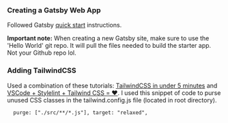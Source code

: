 ### Creating a Gatsby Web App

Followed Gatsby [quick start](https://www.gatsbyjs.com/docs/quick-start/) instructions.

**Important note:** When creating a new Gatsby site, make sure to use the 'Hello World' git repo. It will pull the files needed to build the starter app.
Not your Github repo lol.

### Adding TailwindCSS

Used a combination of these tutorials: [TailwindCSS in under 5 minutes](https://hashinteractive.com/blog/tailwind-css-and-gatsby-in-under-5-minutes/) 
and [VSCode + Stylelint + Tailwind CSS = ♥️](https://andrich.me/vscode-stylelint-tailwind-css-are-love). I used this snippet of code to purse unused CSS classes 
in the tailwind.config.js file (located in root directory).

`  purge: ["./src/**/*.js"],
   target: "relaxed",`
